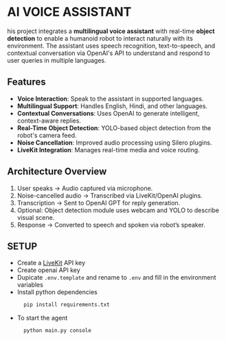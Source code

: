 # AI VOICE ASSISTANT
his project integrates a **multilingual voice assistant** with real-time **object detection** to enable a humanoid robot to interact naturally with its environment. The assistant uses speech recognition, text-to-speech, and contextual conversation via OpenAI's API to understand and respond to user queries in multiple languages.

## Features

- **Voice Interaction**: Speak to the assistant in supported languages.
- **Multilingual Support**: Handles English, Hindi, and other languages.
- **Contextual Conversations**: Uses OpenAI to generate intelligent, context-aware replies.
- **Real-Time Object Detection**: YOLO-based object detection from the robot's camera feed.
- **Noise Cancellation**: Improved audio processing using Silero plugins.
- **LiveKit Integration**: Manages real-time media and voice routing.

## Architecture Overview

1. User speaks → Audio captured via microphone.
2. Noise-cancelled audio → Transcribed via LiveKit/OpenAI plugins.
3. Transcription → Sent to OpenAI GPT for reply generation.
4. Optional: Object detection module uses webcam and YOLO to describe visual scene.
5. Response → Converted to speech and spoken via robot’s speaker.
   
## SETUP
- Create a [LiveKit](https://cloud.livekit.io/login?r=%2F) API key
- Create openai API key
- Dupicate `.env.template` and rename to `.env` and fill in the environment variables
- Install python dependencies
  ```bash
    pip install requirements.txt
  ```
- To start the agent
  ```bash
    python main.py console
  ```
